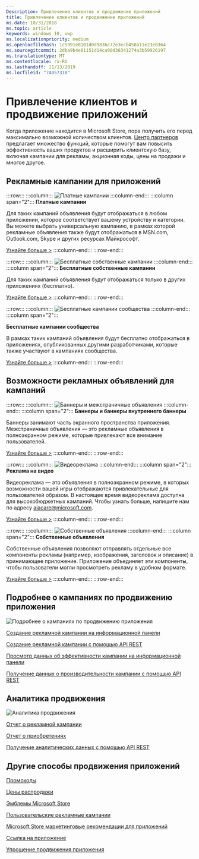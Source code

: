 ```yaml
---
Description: Привлечение клиентов и продвижение приложений
title: Привлечение клиентов и продвижение приложений
ms.date: 10/31/2018
ms.topic: article
keywords: windows 10, uwp
ms.localizationpriority: medium
ms.openlocfilehash: 1c5991e8101d0d9836c72e3ecb458a11e23e0364
ms.sourcegitcommit: 2dba9b4e81151d14ca90d36341274a3b59926197
ms.translationtype: MT
ms.contentlocale: ru-RU
ms.lasthandoff: 11/13/2019
ms.locfileid: "74057310"
---
```

# <a name="attract-customers-and-promote-your-apps"></a>Привлечение клиентов и продвижение приложений

Когда приложение находится в Microsoft Store, пора получить его перед максимально возможной количеством клиентов. [Центр партнеров](https://partner.microsoft.com/dashboard) предлагает множество функций, которые помогут вам повысить эффективность ваших продуктов и расширить клиентскую базу, включая кампании для рекламы, акционная коды, цены на продажи и многое другое.

## <a name="app-promotion-campaigns"></a>Рекламные кампании для приложений

:::row:::
    :::column:::
        ![Платные кампании](images/ads-paid-campaign.png)
    :::column-end:::
    :::column span="2":::
**Платные кампании**

Для таких кампаний объявления будут отображаться в любом приложении, которое соответствует вашему устройству и категории. Вы можете выбрать универсальную кампанию, в рамках которой рекламные объявления также будут отображаться в MSN.com, Outlook.com, Skype и других ресурсах Майкрософт.

[Узнайте больше >](create-an-ad-campaign-for-your-app.md)
    :::column-end:::
:::row-end:::

:::row:::
    :::column:::
        ![Бесплатные собственные кампании](images/ads-house-campaign.png)
    :::column-end:::
    :::column span="2":::
**Бесплатные собственные кампании**

Для таких кампаний объявления будут отображаться только в других приложениях (бесплатно).

[Узнайте больше >](about-house-ads.md)
    :::column-end:::
:::row-end:::

:::row:::
    :::column:::
        ![Бесплатные кампании сообщества](images/ads-community-campaign.png)
    :::column-end:::
    :::column span="2":::
    
**Бесплатные кампании сообщества**

В рамках таких кампаний объявления будут бесплатно отображаться в приложениях, опубликованных другими разработчиками, которые также участвуют в кампаниях сообщества.

[Узнайте больше >](create-an-ad-campaign-for-your-app.md)
    :::column-end:::
:::row-end:::

## <a name="ad-experiences-for-campaigns"></a>Возможности рекламных объявлений для кампаний

:::row:::
    :::column:::
        ![Баннеры и межстраничные объявления](images/ads-ban-example.png)
    :::column-end:::
    :::column span="2":::
**Баннеры и баннеры внутреннего баннеры**

Баннеры занимают часть экранного пространства приложения. Межстраничные объявления — это рекламные объявления в полноэкранном режиме, которые привлекают все внимание пользователей.

[Узнайте больше >](../monetize/supported-ad-sizes-for-banner-ads.md)
    :::column-end:::
:::row-end:::

:::row:::
    :::column:::
        ![Видеореклама](images/ads-video-example.png)
    :::column-end:::
    :::column span="2":::
**Реклама на видео**

Видеореклама — это объявления в полноэкранном режиме, в которых возможности вашей игры отображаются привлекательные для пользователей образом. В настоящее время видеореклама доступна для высокобюджетных кампаний. Чтобы узнать больше, напишите нам по адресу aiacare@microsoft.com.

[Узнайте больше >](../monetize/interstitial-ads.md)
    :::column-end:::
:::row-end:::

:::row:::
    :::column:::
        ![Собственные объявления](images/ads-native-example.png)
    :::column-end:::
    :::column span="2":::
**Собственные объявления**

Собственные объявления позволяют отправлять отдельные все компоненты рекламы (например, изображения, заголовок и описание) в принимающее приложение. Приложение объединяет эти компоненты, чтобы пользователи могли просмотреть рекламу в удобном формате.

[Узнайте больше >](../monetize/native-ads.md)
    :::column-end:::
:::row-end:::

## <a name="learn-more-about-app-promotion-campaigns"></a>Подробнее о кампаниях по продвижению приложения

![Подробнее о кампаниях по продвижению приложения](images/app-promotion-campaigns.png)

[Создание рекламной кампании на информационной панели](create-an-ad-campaign-for-your-app.md)

[Создание рекламной кампании с помощью API REST](https://docs.microsoft.com/windows/uwp/monetize/run-ad-campaigns-using-windows-store-services)

[Просмотр данных об эффективности кампании на информационной панели](promote-your-app-report.md)

[Получение данных о производительности кампании с помощью API REST](https://docs.microsoft.com/windows/uwp/monetize/)

## <a name="promotion-analytics"></a>Аналитика продвижения

![Аналитика продвижения](images/ads-promotion-analytics.png)

[Отчет о рекламной кампании](promote-your-app-report.md)

[Отчет о приобретениях](acquisitions-report.md)

[Получение аналитических данных с помощью API REST](https://docs.microsoft.com/windows/uwp/monetize/access-analytics-data-using-windows-store-services)

## <a name="other-ways-to-promote-your-app"></a>Другие способы продвижения приложений

[Промокоды](generate-promotional-codes.md)

[Цены распродажи](put-apps-and-add-ons-on-sale.md)

[Эмблемы Microsoft Store](https://developer.microsoft.com/store/badges)

[Пользовательские рекламные кампании](create-a-custom-app-promotion-campaign.md)

[Microsoft Store маркетинговые рекомендации для приложений](app-marketing-guidelines.md)

[Ссылка на приложение](link-to-your-app.md)

[Упрощение продвижения приложения](make-your-app-easier-to-promote.md)
